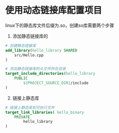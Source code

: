 # 使用动态链接库配置项目

linux下的静态库文件后缀为.so，创建so库需要两个步骤

1. 添加静态链接库的 


``` cmake
# 创建静态链接库
add_library(hello_library SHARED 
    src/Hello.cpp
)

# 添加静态链接库的头文件所在目录
target_include_directories(hello_library
    PUBLIC 
        ${PROJECT_SOURCE_DIR}/include
)
```

2. 链接上静态库

``` cmake
# 链接上静态库到可执行文件
target_link_libraries( hello_binary
    PRIVATE 
        hello_library
)
```